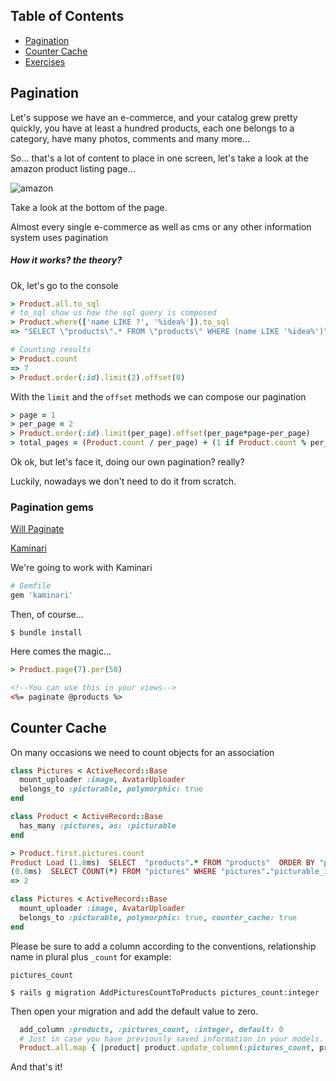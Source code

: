 ## Table of Contents

* [Pagination](#pagination)
* [Counter Cache](#counter-cache)
* [Exercises](https://github.com/hackerschoolmty/the-web-developer/blob/master/Semana%204.-%20Manejo%20de%20usuarios%20en%20una%20aplicacion%20web/01/exercises.md)

## Pagination

Let's suppose we have an e-commerce, and your catalog grew pretty quickly, you have at least a hundred products, each one belongs to a category, have many photos, comments and many more...

So... that's a lot of content to place in one screen, let's take a look at the amazon product listing page...

![amazon](https://jcdev.s3.amazonaws.com/amazon.png "Amazon product listing example")

Take a look at the bottom of the page.

Almost every single e-commerce as well as cms or any other information system uses pagination

##### How it works? the theory?

Ok, let's go to the console

```ruby
> Product.all.to_sql
# to_sql show us how the sql query is composed
> Product.where(['name LIKE ?', '%idea%']).to_sql
=> "SELECT \"products\".* FROM \"products\" WHERE (name LIKE '%idea%')"

# Counting results
> Product.count
=> 7
> Product.order(:id).limit(2).offset(0)
```

With the `limit` and the `offset` methods we can compose our pagination

```ruby
> page = 1
> per_page = 2
> Product.order(:id).limit(per_page).offset(per_page*page-per_page)
> total_pages = (Product.count / per_page) + (1 if Product.count % per_page)
```

Ok ok, but let's face it, doing our own pagination? really?

Luckily, nowadays we don't need to do it from scratch.

### Pagination gems

[Will Paginate](https://github.com/mislav/will_paginate)

[Kaminari](https://github.com/amatsuda/kaminari)

We're going to work with Kaminari

```ruby
# Gemfile
gem 'kaminari'
```

Then, of course...

```shell
$ bundle install
```

Here comes the magic...

```ruby
> Product.page(7).per(50)
```

```html
<!--You can use this in your views-->
<%= paginate @products %>
```

## Counter Cache

On many occasions we need to count objects for an association


```ruby
class Pictures < ActiveRecord::Base
  mount_uploader :image, AvatarUploader
  belongs_to :picturable, polymorphic: true
end

class Product < ActiveRecord::Base
  has_many :pictures, as: :picturable
end

```

```ruby
> Product.first.pictures.count
Product Load (1.8ms)  SELECT  "products".* FROM "products"  ORDER BY "products"."id" ASC LIMIT 1
(0.8ms)  SELECT COUNT(*) FROM "pictures" WHERE "pictures"."picturable_id" = $1 AND "pictures"."picturable_type" = $2  [["picturable_id", 1], ["picturable_type", "Product"]]
=> 2
```

```ruby
class Pictures < ActiveRecord::Base
  mount_uploader :image, AvatarUploader
  belongs_to :picturable, polymorphic: true, counter_cache: true
end
```

Please be sure to add a column according to the conventions, relationship name in plural plus `_count` for example:

`pictures_count`

```shell
$ rails g migration AddPicturesCountToProducts pictures_count:integer
```

Then open your migration and add the default value to zero.

```ruby
  add_column :products, :pictures_count, :integer, default: 0
  # Just in case you have previously saved information in your models.
  Product.all.map { |product| product.update_column(:pictures_count, product.pictures.count) }
```

And that's it!